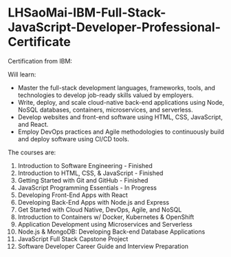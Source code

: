 # LHSaoMai-IBM-Full-Stack-JavaScript-Developer-Professional-Certificate  

Certification from IBM: 

Will learn: 
* Master the full-stack development languages, frameworks, tools, and technologies to develop job-ready skills valued by employers.
* Write, deploy, and scale cloud-native back-end applications using Node, NoSQL databases, containers, microservices, and serverless.
* Develop websites and front-end software using HTML, CSS, JavaScript, and React.
* Employ DevOps practices and Agile methodologies to continuously build and deploy software using CI/CD tools.

The courses are:

1) Introduction to Software Engineering - Finished 
2) Introduction to HTML, CSS, & JavaScript - Finished 
3) Getting Started with Git and GitHub - Finished
4) JavaScript Programming Essentials - In Progress
5) Developing Front-End Apps with React
6) Developing Back-End Apps with Node.js and Express
7) Get Started with Cloud Native, DevOps, Agile, and NoSQL
8) Introduction to Containers w/ Docker, Kubernetes & OpenShift
9) Application Development using Microservices and Serverless 
10) Node.js & MongoDB: Developing Back-end Database Applications
11) JavaScript Full Stack Capstone Project
12) Software Developer Career Guide and Interview Preparation
